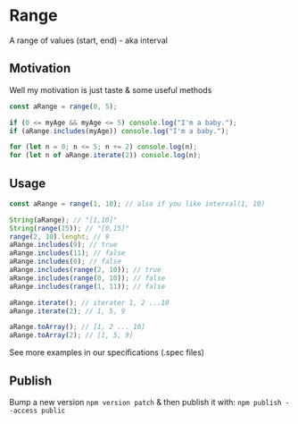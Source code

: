 # Range

A range of values (start, end) - aka interval

## Motivation

Well my motivation is just taste & some useful methods

```js
const aRange = range(0, 5);

if (0 <= myAge && myAge <= 5) console.log("I'm a baby.");
if (aRange.includes(myAge)) console.log("I'm a baby.");

for (let n = 0; n <= 5; n += 2) console.log(n);
for (let n of aRange.iterate(2)) console.log(n);
```

## Usage

```js
const aRange = range(1, 10); // also if you like interval(1, 10)

String(aRange); // "[1,10]"
String(range(15)); // "[0,15]"
range(2, 10).lenght; // 9
aRange.includes(9); // true
aRange.includes(11); // false
aRange.includes(0); // false
aRange.includes(range(2, 10)); // true
aRange.includes(range(0, 10)); // false
aRange.includes(range(1, 11)); // false

aRange.iterate(); // iterator 1, 2 ...10
aRange.iterate(2); // 1, 5, 9

aRange.toArray(); // [1, 2 ... 10]
aRange.toArray(2); // [1, 5, 9]
```

See more examples in our specifications (.spec files)

## Publish

Bump a new version `npm version patch` & then publish it with: `npm publish --access public`
